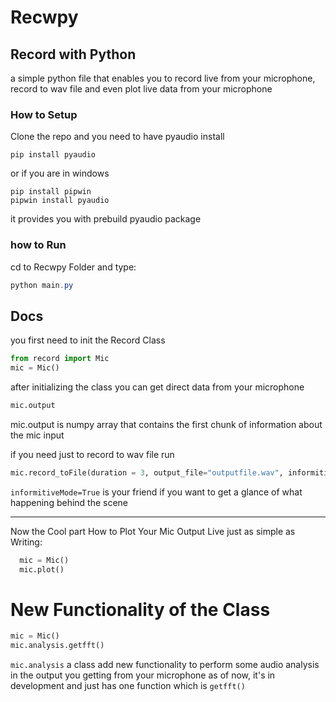 # Recwpy

## Record with Python 
a simple python file that enables you to record live from your microphone, record to wav file 
and even plot live data from your microphone

### How to Setup
Clone the repo and you need to have pyaudio install
```
pip install pyaudio
```
or if you are in windows 
```Shell
pip install pipwin
pipwin install pyaudio
```
it provides you with prebuild pyaudio package

### how to Run
 cd to Recwpy Folder and type:
 ```PowerShell
 python main.py
 ```

## Docs

you first need to init the Record Class
```python
from record import Mic
mic = Mic()
```
after initializing the class you can get direct data from your microphone
```python
mic.output
```
mic.output is numpy array that contains the first chunk of information about the mic input

if you need just to record to wav file run

```python
mic.record_toFile(duration = 3, output_file="outputfile.wav", informitiveMode=True, stop_stream=True)
```
`informitiveMode=True`
is your friend if you want to get a glance of what happening behind the scene

<hr>

Now the Cool part How to Plot Your Mic Output Live just as simple as Writing:
```python
  mic = Mic()
  mic.plot()
```

# New Functionality of the Class

```python
mic = Mic() 
mic.analysis.getfft()
```
`mic.analysis` a class add new functionality to perform some audio analysis in the output you getting from your microphone
as of now, it's in development and just has one function which is `getfft()`

